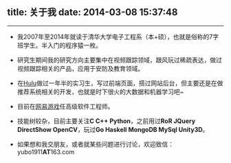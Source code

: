 title: 关于我
date: 2014-03-08 15:37:48
---
***
- 我2007年至2014年就读于清华大学电子工程系（本+硕），也就是俗称的7字班学生。半入门的程序猿一枚。

- 研究生期间我的研究方向主要集中在视频跟踪领域，跟风玩过稀疏表达，做过视频跟踪相关的产品，应用于安防及教育领域。

- 在[Hulu](http://www.hulu.com)做过一年半的实习生，写过前端页面，搭过网站后台，但主要还是在做推荐系统相关的开发，也就是时下很火的大数据和机器学习吧~

- 目前在[网易游戏](http://game.163.com/)任高级软件工程师。

- 技能树较杂，目前主要关注**C C++ Python**，之前用过**RoR JQuery DirectShow OpenCV**，玩过**Go Haskell MongoDB MySql Unity3D**。
 
- 如果想和我交朋友，或者就某些问题进行讨论，欢迎致信：yubo1911**AT**163.com 